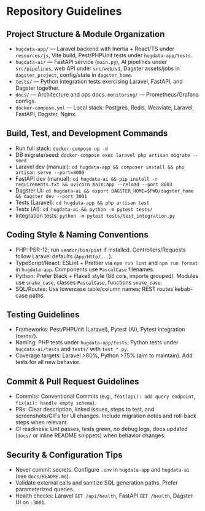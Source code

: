 # Repository Guidelines

## Project Structure & Module Organization
- `hugdata-app/` — Laravel backend with Inertia + React/TS under `resources/js`, Vite build, Pest/PHPUnit tests under `hugdata-app/tests`.
- `hugdata-ai/` — FastAPI service (`main.py`), AI pipelines under `src/pipelines`, web API under `src/web/v1`, Dagster assets/jobs in `dagster_project`, config/state in `dagster_home`.
- `tests/` — Python integration tests exercising Laravel, FastAPI, and Dagster together.
- `docs/` — Architecture and ops docs. `monitoring/` — Prometheus/Grafana configs.
- `docker-compose.yml` — Local stack: Postgres, Redis, Weaviate, Laravel, FastAPI, Dagster, Nginx.

## Build, Test, and Development Commands
- Run full stack: `docker-compose up -d`
- DB migrate/seed: `docker-compose exec laravel php artisan migrate --seed`
- Laravel dev (manual): `cd hugdata-app && composer install && php artisan serve --port=8000`
- FastAPI dev (manual): `cd hugdata-ai && pip install -r requirements.txt && uvicorn main:app --reload --port 8003`
- Dagster UI: `cd hugdata-ai && export DAGSTER_HOME=$PWD/dagster_home && dagster dev --port 3001`
- Tests (Laravel): `cd hugdata-app && php artisan test`
- Tests (AI): `cd hugdata-ai && python -m pytest tests/`
- Integration tests: `python -m pytest tests/test_integration.py`

## Coding Style & Naming Conventions
- PHP: PSR-12; run `vendor/bin/pint` if installed. Controllers/Requests follow Laravel defaults (`App/Http/...`).
- TypeScript/React: ESLint + Prettier via `npm run lint` and `npm run format` in `hugdata-app`. Components use `PascalCase` filenames.
- Python: Prefer Black + Flake8 style (88 cols, imports grouped). Modules use `snake_case`, classes `PascalCase`, functions `snake_case`.
- SQL/Routes: Use lowercase table/column names; REST routes kebab-case paths.

## Testing Guidelines
- Frameworks: Pest/PHPUnit (Laravel), Pytest (AI), Pytest integration (`tests/`).
- Naming: PHP tests under `hugdata-app/tests`; Python tests under `hugdata-ai/tests` and `tests/` with `test_*.py`.
- Coverage targets: Laravel >80%, Python >75% (aim to maintain). Add tests for all new behavior.

## Commit & Pull Request Guidelines
- Commits: Conventional Commits (e.g., `feat(api): add query endpoint`, `fix(ai): handle empty schema`).
- PRs: Clear description, linked issues, steps to test, and screenshots/GIFs for UI changes. Include migration notes and roll-back steps when relevant.
- CI readiness: Lint passes, tests green, no debug logs, docs updated (`docs/` or inline README snippets) when behavior changes.

## Security & Configuration Tips
- Never commit secrets. Configure `.env` in `hugdata-app` and `hugdata-ai` (see `docs/README.md`).
- Validate external calls and sanitize SQL generation paths. Prefer parameterized queries.
- Health checks: Laravel `GET /api/health`, FastAPI `GET /health`, Dagster UI on `:3001`.

